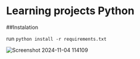 # Learning projects Python

##Instalation

run `python install -r requirements.txt`

![Screenshot 2024-11-04 114109](https://github.com/user-attachments/assets/880babec-a05f-4ded-9a87-9d4b2c6a3598)
